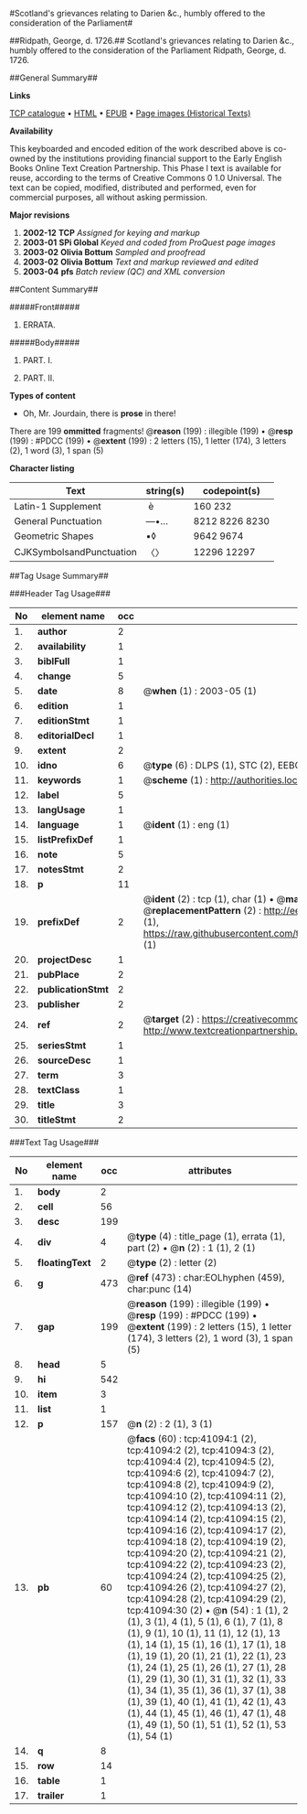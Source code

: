 #Scotland's grievances relating to Darien &c., humbly offered to the consideration of the Parliament#

##Ridpath, George, d. 1726.##
Scotland's grievances relating to Darien &c., humbly offered to the consideration of the Parliament
Ridpath, George, d. 1726.

##General Summary##

**Links**

[TCP catalogue](http://www.ota.ox.ac.uk/tcp/)  • 
[HTML](http://tei.it.ox.ac.uk/tcp/Texts-HTML/free/A57/A57287.html)  • 
[EPUB](http://tei.it.ox.ac.uk/tcp/Texts-EPUB/free/A57/A57287.epub) • 
[Page images (Historical Texts)](https://data.historicaltexts.jisc.ac.uk/view?pubId=eebo-08206501e&pageId=eebo-08206501e-41094-1)

**Availability**

This keyboarded and encoded edition of the
	       work described above is co-owned by the institutions
	       providing financial support to the Early English Books
	       Online Text Creation Partnership. This Phase I text is
	       available for reuse, according to the terms of Creative
	       Commons 0 1.0 Universal. The text can be copied,
	       modified, distributed and performed, even for
	       commercial purposes, all without asking permission.

**Major revisions**

1. __2002-12__ __TCP__ *Assigned for keying and markup*
1. __2003-01__ __SPi Global__ *Keyed and coded from ProQuest page images*
1. __2003-02__ __Olivia Bottum__ *Sampled and proofread*
1. __2003-02__ __Olivia Bottum__ *Text and markup reviewed and edited*
1. __2003-04__ __pfs__ *Batch review (QC) and XML conversion*

##Content Summary##

#####Front#####

1. ERRATA.

#####Body#####

1. PART. I.

1. PART. II.

**Types of content**

  * Oh, Mr. Jourdain, there is **prose** in there!

There are 199 **ommitted** fragments! 
 @__reason__ (199) : illegible (199)  •  @__resp__ (199) : #PDCC (199)  •  @__extent__ (199) : 2 letters (15), 1 letter (174), 3 letters (2), 1 word (3), 1 span (5)

**Character listing**


|Text|string(s)|codepoint(s)|
|---|---|---|
|Latin-1 Supplement| è|160 232|
|General Punctuation|—•…|8212 8226 8230|
|Geometric Shapes|▪◊|9642 9674|
|CJKSymbolsandPunctuation|〈〉|12296 12297|

##Tag Usage Summary##

###Header Tag Usage###

|No|element name|occ|attributes|
|---|---|---|---|
|1.|__author__|2||
|2.|__availability__|1||
|3.|__biblFull__|1||
|4.|__change__|5||
|5.|__date__|8| @__when__ (1) : 2003-05 (1)|
|6.|__edition__|1||
|7.|__editionStmt__|1||
|8.|__editorialDecl__|1||
|9.|__extent__|2||
|10.|__idno__|6| @__type__ (6) : DLPS (1), STC (2), EEBO-CITATION (1), OCLC (1), VID (1)|
|11.|__keywords__|1| @__scheme__ (1) : http://authorities.loc.gov/ (1)|
|12.|__label__|5||
|13.|__langUsage__|1||
|14.|__language__|1| @__ident__ (1) : eng (1)|
|15.|__listPrefixDef__|1||
|16.|__note__|5||
|17.|__notesStmt__|2||
|18.|__p__|11||
|19.|__prefixDef__|2| @__ident__ (2) : tcp (1), char (1)  •  @__matchPattern__ (2) : ([0-9\-]+):([0-9IVX]+) (1), (.+) (1)  •  @__replacementPattern__ (2) : http://eebo.chadwyck.com/downloadtiff?vid=$1&page=$2 (1), https://raw.githubusercontent.com/textcreationpartnership/Texts/master/tcpchars.xml#$1 (1)|
|20.|__projectDesc__|1||
|21.|__pubPlace__|2||
|22.|__publicationStmt__|2||
|23.|__publisher__|2||
|24.|__ref__|2| @__target__ (2) : https://creativecommons.org/publicdomain/zero/1.0/ (1), http://www.textcreationpartnership.org/docs/. (1)|
|25.|__seriesStmt__|1||
|26.|__sourceDesc__|1||
|27.|__term__|3||
|28.|__textClass__|1||
|29.|__title__|3||
|30.|__titleStmt__|2||


###Text Tag Usage###

|No|element name|occ|attributes|
|---|---|---|---|
|1.|__body__|2||
|2.|__cell__|56||
|3.|__desc__|199||
|4.|__div__|4| @__type__ (4) : title_page (1), errata (1), part (2)  •  @__n__ (2) : 1 (1), 2 (1)|
|5.|__floatingText__|2| @__type__ (2) : letter (2)|
|6.|__g__|473| @__ref__ (473) : char:EOLhyphen (459), char:punc (14)|
|7.|__gap__|199| @__reason__ (199) : illegible (199)  •  @__resp__ (199) : #PDCC (199)  •  @__extent__ (199) : 2 letters (15), 1 letter (174), 3 letters (2), 1 word (3), 1 span (5)|
|8.|__head__|5||
|9.|__hi__|542||
|10.|__item__|3||
|11.|__list__|1||
|12.|__p__|157| @__n__ (2) : 2 (1), 3 (1)|
|13.|__pb__|60| @__facs__ (60) : tcp:41094:1 (2), tcp:41094:2 (2), tcp:41094:3 (2), tcp:41094:4 (2), tcp:41094:5 (2), tcp:41094:6 (2), tcp:41094:7 (2), tcp:41094:8 (2), tcp:41094:9 (2), tcp:41094:10 (2), tcp:41094:11 (2), tcp:41094:12 (2), tcp:41094:13 (2), tcp:41094:14 (2), tcp:41094:15 (2), tcp:41094:16 (2), tcp:41094:17 (2), tcp:41094:18 (2), tcp:41094:19 (2), tcp:41094:20 (2), tcp:41094:21 (2), tcp:41094:22 (2), tcp:41094:23 (2), tcp:41094:24 (2), tcp:41094:25 (2), tcp:41094:26 (2), tcp:41094:27 (2), tcp:41094:28 (2), tcp:41094:29 (2), tcp:41094:30 (2)  •  @__n__ (54) : 1 (1), 2 (1), 3 (1), 4 (1), 5 (1), 6 (1), 7 (1), 8 (1), 9 (1), 10 (1), 11 (1), 12 (1), 13 (1), 14 (1), 15 (1), 16 (1), 17 (1), 18 (1), 19 (1), 20 (1), 21 (1), 22 (1), 23 (1), 24 (1), 25 (1), 26 (1), 27 (1), 28 (1), 29 (1), 30 (1), 31 (1), 32 (1), 33 (1), 34 (1), 35 (1), 36 (1), 37 (1), 38 (1), 39 (1), 40 (1), 41 (1), 42 (1), 43 (1), 44 (1), 45 (1), 46 (1), 47 (1), 48 (1), 49 (1), 50 (1), 51 (1), 52 (1), 53 (1), 54 (1)|
|14.|__q__|8||
|15.|__row__|14||
|16.|__table__|1||
|17.|__trailer__|1||
